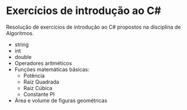 # Exercícios de introdução ao C#

Resolução de exercícios de introdução ao C# propostos na disciplina de Algoritmos.
- string
- int
- double
- Operadores aritméticos
- Funções matemáticas básicas:
    - Potência
    - Raiz Quadrada
    - Raiz Cúbica
    - Constante PI
- Área e volume de figuras geométricas
